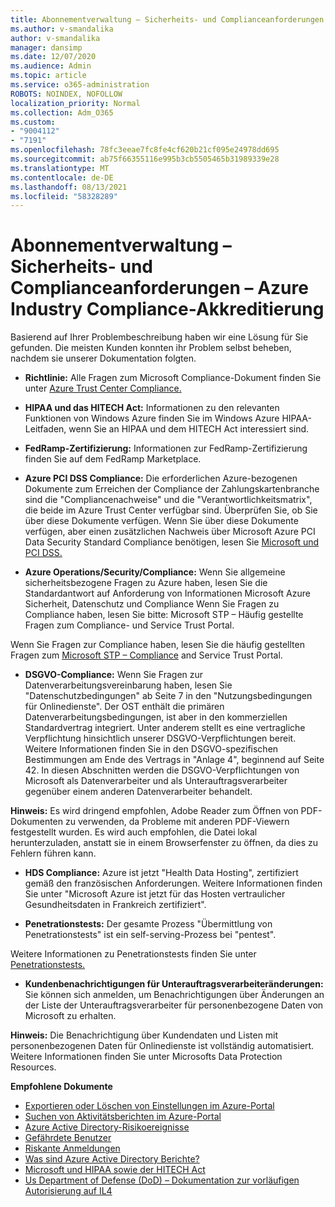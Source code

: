 ```yaml
---
title: Abonnementverwaltung – Sicherheits- und Complianceanforderungen – Azure Industry Compliance-Akkreditierung
ms.author: v-smandalika
author: v-smandalika
manager: dansimp
ms.date: 12/07/2020
ms.audience: Admin
ms.topic: article
ms.service: o365-administration
ROBOTS: NOINDEX, NOFOLLOW
localization_priority: Normal
ms.collection: Adm_O365
ms.custom:
- "9004112"
- "7191"
ms.openlocfilehash: 78fc3eeae7fc8fe4cf620b21cf095e24978dd695
ms.sourcegitcommit: ab75f66355116e995b3cb5505465b31989339e28
ms.translationtype: MT
ms.contentlocale: de-DE
ms.lasthandoff: 08/13/2021
ms.locfileid: "58328289"
---
```

# <a name="subscription-management---security-and-compliance-requests---azure-industry-compliance-accreditation"></a>Abonnementverwaltung – Sicherheits- und Complianceanforderungen – Azure Industry Compliance-Akkreditierung

Basierend auf Ihrer Problembeschreibung haben wir eine Lösung für Sie gefunden. Die meisten Kunden konnten ihr Problem selbst beheben, nachdem sie unserer Dokumentation folgten.

- **Richtlinie:** Alle Fragen zum Microsoft Compliance-Dokument finden Sie unter [Azure Trust Center Compliance.](https://docs.microsoft.com/compliance/regulatory/offering-SOC)

- **HIPAA und das HITECH Act:** Informationen zu den relevanten Funktionen von Windows Azure finden Sie im Windows Azure HIPAA-Leitfaden, wenn Sie an HIPAA und dem HITECH Act interessiert sind.

- **FedRamp-Zertifizierung:** Informationen zur FedRamp-Zertifizierung finden Sie auf dem FedRamp Marketplace.

- **Azure PCI DSS Compliance:** Die erforderlichen Azure-bezogenen Dokumente zum Erreichen der Compliance der Zahlungskartenbranche sind die "Compliancenachweise" und die "Verantwortlichkeitsmatrix", die beide im Azure Trust Center verfügbar sind. Überprüfen Sie, ob Sie über diese Dokumente verfügen. Wenn Sie über diese Dokumente verfügen, aber einen zusätzlichen Nachweis über Microsoft Azure PCI Data Security Standard Compliance benötigen, lesen Sie [Microsoft und PCI DSS.](https://docs.microsoft.com/compliance/regulatory/offering-PCI-DSS)

- **Azure Operations/Security/Compliance:** Wenn Sie allgemeine sicherheitsbezogene Fragen zu Azure haben, lesen Sie die Standardantwort auf Anforderung von Informationen Microsoft Azure Sicherheit, Datenschutz und Compliance Wenn Sie Fragen zu Compliance haben, lesen Sie bitte: Microsoft STP – Häufig gestellte Fragen zum Compliance- und Service Trust Portal.

Wenn Sie Fragen zur Compliance haben, lesen Sie die häufig gestellten Fragen zum [Microsoft STP – Compliance](https://www.microsoft.com/trust-center/compliance/compliance-overview) and Service Trust Portal.

- **DSGVO-Compliance:** Wenn Sie Fragen zur Datenverarbeitungsvereinbarung haben, lesen Sie "Datenschutzbedingungen" ab Seite 7 in den "Nutzungsbedingungen für Onlinedienste". Der OST enthält die primären Datenverarbeitungsbedingungen, ist aber in den kommerziellen Standardvertrag integriert. Unter anderem stellt es eine vertragliche Verpflichtung hinsichtlich unserer DSGVO-Verpflichtungen bereit. Weitere Informationen finden Sie in den DSGVO-spezifischen Bestimmungen am Ende des Vertrags in "Anlage 4", beginnend auf Seite 42. In diesen Abschnitten werden die DSGVO-Verpflichtungen von Microsoft als Datenverarbeiter und als Unterauftragsverarbeiter gegenüber einem anderen Datenverarbeiter behandelt.

**Hinweis:** Es wird dringend empfohlen, Adobe Reader zum Öffnen von PDF-Dokumenten zu verwenden, da Probleme mit anderen PDF-Viewern festgestellt wurden. Es wird auch empfohlen, die Datei lokal herunterzuladen, anstatt sie in einem Browserfenster zu öffnen, da dies zu Fehlern führen kann.

- **HDS Compliance:** Azure ist jetzt "Health Data Hosting", zertifiziert gemäß den französischen Anforderungen. Weitere Informationen finden Sie unter "Microsoft Azure ist jetzt für das Hosten vertraulicher Gesundheitsdaten in Frankreich zertifiziert".

- **Penetrationstests:** Der gesamte Prozess "Übermittlung von Penetrationstests" ist ein self-serving-Prozess bei "pentest".

Weitere Informationen zu Penetrationstests finden Sie unter [Penetrationstests.](https://docs.microsoft.com/azure/security/fundamentals/pen-testing)

- **Kundenbenachrichtigungen für Unterauftragsverarbeiteränderungen:** Sie können sich anmelden, um Benachrichtigungen über Änderungen an der Liste der Unterauftragsverarbeiter für personenbezogene Daten von Microsoft zu erhalten.

**Hinweis:** Die Benachrichtigung über Kundendaten und Listen mit personenbezogenen Daten für Onlinedienste ist vollständig automatisiert. Weitere Informationen finden Sie unter Microsofts Data Protection Resources.

**Empfohlene Dokumente**

- [Exportieren oder Löschen von Einstellungen im Azure-Portal](https://docs.microsoft.com/azure/azure-portal/set-preferences)
- [Suchen von Aktivitätsberichten im Azure-Portal](https://docs.microsoft.com/azure/active-directory/reports-monitoring/howto-find-activity-reports)
- [Azure Active Directory-Risikoereignisse](https://docs.microsoft.com/azure/active-directory/identity-protection/overview-identity-protection)
- [Gefährdete Benutzer](https://docs.microsoft.com/azure/active-directory/identity-protection/overview-identity-protection)
- [Riskante Anmeldungen](https://docs.microsoft.com/azure/active-directory/identity-protection/overview-identity-protection)
- [Was sind Azure Active Directory Berichte?](https://docs.microsoft.com/azure/active-directory/reports-monitoring/overview-reports)
- [Microsoft und HIPAA sowie der HITECH Act](https://docs.microsoft.com/compliance/regulatory/offering-hipaa-hitech)
- [Us Department of Defense (DoD) – Dokumentation zur vorläufigen Autorisierung auf IL4](https://docs.microsoft.com/compliance/regulatory/offering-DoD-DISA-L2-L4-L5)













